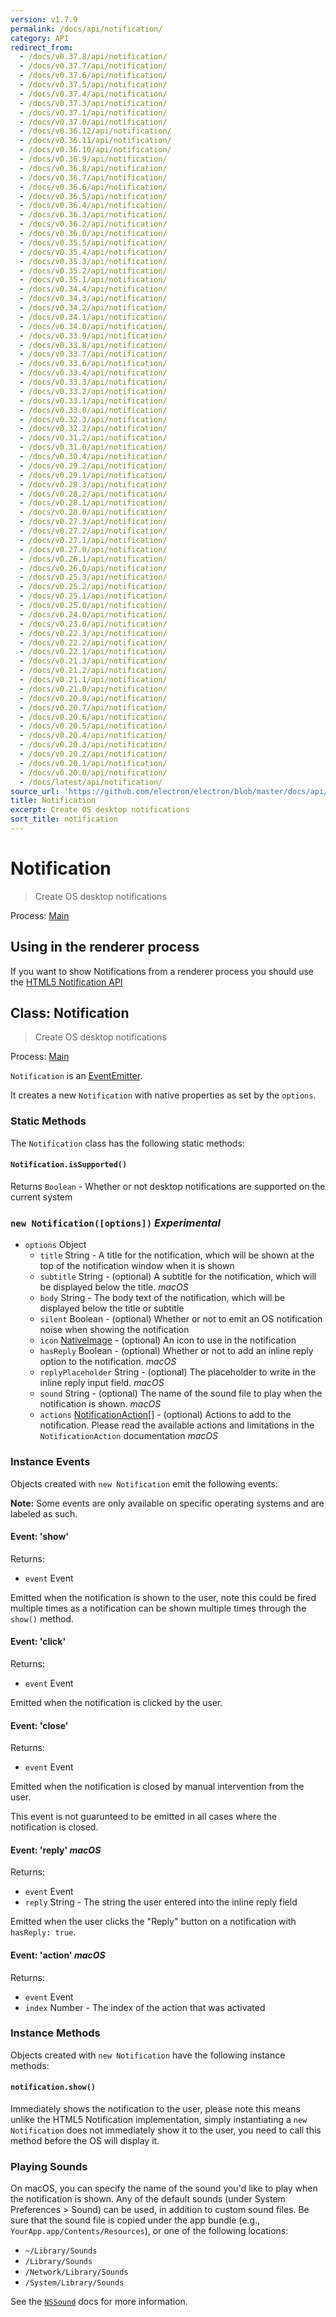 ```yaml
---
version: v1.7.9
permalink: /docs/api/notification/
category: API
redirect_from:
  - /docs/v0.37.8/api/notification/
  - /docs/v0.37.7/api/notification/
  - /docs/v0.37.6/api/notification/
  - /docs/v0.37.5/api/notification/
  - /docs/v0.37.4/api/notification/
  - /docs/v0.37.3/api/notification/
  - /docs/v0.37.1/api/notification/
  - /docs/v0.37.0/api/notification/
  - /docs/v0.36.12/api/notification/
  - /docs/v0.36.11/api/notification/
  - /docs/v0.36.10/api/notification/
  - /docs/v0.36.9/api/notification/
  - /docs/v0.36.8/api/notification/
  - /docs/v0.36.7/api/notification/
  - /docs/v0.36.6/api/notification/
  - /docs/v0.36.5/api/notification/
  - /docs/v0.36.4/api/notification/
  - /docs/v0.36.3/api/notification/
  - /docs/v0.36.2/api/notification/
  - /docs/v0.36.0/api/notification/
  - /docs/v0.35.5/api/notification/
  - /docs/v0.35.4/api/notification/
  - /docs/v0.35.3/api/notification/
  - /docs/v0.35.2/api/notification/
  - /docs/v0.35.1/api/notification/
  - /docs/v0.34.4/api/notification/
  - /docs/v0.34.3/api/notification/
  - /docs/v0.34.2/api/notification/
  - /docs/v0.34.1/api/notification/
  - /docs/v0.34.0/api/notification/
  - /docs/v0.33.9/api/notification/
  - /docs/v0.33.8/api/notification/
  - /docs/v0.33.7/api/notification/
  - /docs/v0.33.6/api/notification/
  - /docs/v0.33.4/api/notification/
  - /docs/v0.33.3/api/notification/
  - /docs/v0.33.2/api/notification/
  - /docs/v0.33.1/api/notification/
  - /docs/v0.33.0/api/notification/
  - /docs/v0.32.3/api/notification/
  - /docs/v0.32.2/api/notification/
  - /docs/v0.31.2/api/notification/
  - /docs/v0.31.0/api/notification/
  - /docs/v0.30.4/api/notification/
  - /docs/v0.29.2/api/notification/
  - /docs/v0.29.1/api/notification/
  - /docs/v0.28.3/api/notification/
  - /docs/v0.28.2/api/notification/
  - /docs/v0.28.1/api/notification/
  - /docs/v0.28.0/api/notification/
  - /docs/v0.27.3/api/notification/
  - /docs/v0.27.2/api/notification/
  - /docs/v0.27.1/api/notification/
  - /docs/v0.27.0/api/notification/
  - /docs/v0.26.1/api/notification/
  - /docs/v0.26.0/api/notification/
  - /docs/v0.25.3/api/notification/
  - /docs/v0.25.2/api/notification/
  - /docs/v0.25.1/api/notification/
  - /docs/v0.25.0/api/notification/
  - /docs/v0.24.0/api/notification/
  - /docs/v0.23.0/api/notification/
  - /docs/v0.22.3/api/notification/
  - /docs/v0.22.2/api/notification/
  - /docs/v0.22.1/api/notification/
  - /docs/v0.21.3/api/notification/
  - /docs/v0.21.2/api/notification/
  - /docs/v0.21.1/api/notification/
  - /docs/v0.21.0/api/notification/
  - /docs/v0.20.8/api/notification/
  - /docs/v0.20.7/api/notification/
  - /docs/v0.20.6/api/notification/
  - /docs/v0.20.5/api/notification/
  - /docs/v0.20.4/api/notification/
  - /docs/v0.20.3/api/notification/
  - /docs/v0.20.2/api/notification/
  - /docs/v0.20.1/api/notification/
  - /docs/v0.20.0/api/notification/
  - /docs/latest/api/notification/
source_url: 'https://github.com/electron/electron/blob/master/docs/api/notification.md'
title: Notification
excerpt: Create OS desktop notifications
sort_title: notification
---
```




<!--


                                      ::::
                                    :o+//+o:
                                    +o    oo-
                                    :o+//oo/+o/
                                      -::-   -oo:
                                               /s/
                      -::::::::-                :s/  :::--
                  :+oo+////////+:        -:/+oo/ :s:-///++oo+:
                /o+:                -/+oo+/:-     +o-      -:+o:
               /s:              -:+o+/:           -o+         :s/
              -s/            -/oo/:                /s-         +s-
              -s/         -/oo/-                   -s/         /s-
               oo       :+o/-                       oo         oo
               -s/    :oo/                          /s-       /s-
                :s/ :oo:              -::-          /s-      /s:
                  -+o/               /ssss/         :s:    -+o-
                 :o+--               /ssss/         :s:   :o+-
                :s/  +o:              -::-          /s-   --
               -s/    :+o/-                         /s-
               oo       -+o+-                       oo
              -s/         -/oo/-                   -s/
             -+soo+:         -/oo/:                /s-      /oooo+-
             o+   :s:           -:+o+/:-          -o+      /s:  -oo
             oo:--/s:       ::      -:+oo+/:-     -/-      /s/--:o+
              :+++/-        :s:          -:/+ooo++//////++oo//+o+:
                             /s:                --::::::--
                              /s/              /s-
                               :oo:          :oo:
                                 /oo/-    -/oo/
                                   -/+oooo+/-





                   _______  _______  _______  _______  __
                  |       ||       ||       ||       ||  |
                  |  _____||_     _||   _   ||    _  ||  |
                  | |_____   |   |  |  | |  ||   |_| ||  |
                  |_____  |  |   |  |  |_|  ||    ___||__|
                   _____| |  |   |  |       ||   |     __
                  |_______|  |___|  |_______||___|    |__|


    This file is generated automatically, so it should not be edited.

    To make changes, head over to the electron/electron repository:

    https://github.com/electron/electron/blob/master/docs/api/notification.md

    Thanks!

-->
# Notification

> Create OS desktop notifications

Process: [Main]({{site.baseurl}}/docs/glossary#main-process)

## Using in the renderer process

If you want to show Notifications from a renderer process you should use the [HTML5 Notification API]({{site.baseurl}}/docs/tutorial/notifications)

## Class: Notification

> Create OS desktop notifications

Process: [Main]({{site.baseurl}}/docs/glossary#main-process)

`Notification` is an [EventEmitter](http://nodejs.org/api/events.html#events_class_events_eventemitter).

It creates a new `Notification` with native properties as set by the `options`.

### Static Methods

The `Notification` class has the following static methods:

#### `Notification.isSupported()`

Returns `Boolean` - Whether or not desktop notifications are supported on the current system

### `new Notification([options])` _Experimental_

*   `options` Object
    *   `title` String - A title for the notification, which will be shown at the top of the notification window when it is shown
    *   `subtitle` String - (optional) A subtitle for the notification, which will be displayed below the title. _macOS_
    *   `body` String - The body text of the notification, which will be displayed below the title or subtitle
    *   `silent` Boolean - (optional) Whether or not to emit an OS notification noise when showing the notification
    *   `icon` [NativeImage]({{site.baseurl}}/docs/api/native-image) - (optional) An icon to use in the notification
    *   `hasReply` Boolean - (optional) Whether or not to add an inline reply option to the notification. _macOS_
    *   `replyPlaceholder` String - (optional) The placeholder to write in the inline reply input field. _macOS_
    *   `sound` String - (optional) The name of the sound file to play when the notification is shown. _macOS_
    *   `actions` [NotificationAction[]]({{site.baseurl}}/docs/api/structures/notification-action) - (optional) Actions to add to the notification. Please read the available actions and limitations in the `NotificationAction` documentation _macOS_

### Instance Events

Objects created with `new Notification` emit the following events:

**Note:** Some events are only available on specific operating systems and are labeled as such.

#### Event: 'show'

Returns:

*   `event` Event

Emitted when the notification is shown to the user, note this could be fired multiple times as a notification can be shown multiple times through the `show()` method.

#### Event: 'click'

Returns:

*   `event` Event

Emitted when the notification is clicked by the user.

#### Event: 'close'

Returns:

*   `event` Event

Emitted when the notification is closed by manual intervention from the user.

This event is not guarunteed to be emitted in all cases where the notification is closed.

#### Event: 'reply' _macOS_

Returns:

*   `event` Event
*   `reply` String - The string the user entered into the inline reply field

Emitted when the user clicks the "Reply" button on a notification with `hasReply: true`.

#### Event: 'action' _macOS_

Returns:

*   `event` Event
*   `index` Number - The index of the action that was activated

### Instance Methods

Objects created with `new Notification` have the following instance methods:

#### `notification.show()`

Immediately shows the notification to the user, please note this means unlike the HTML5 Notification implementation, simply instantiating a `new Notification` does not immediately show it to the user, you need to call this method before the OS will display it.

### Playing Sounds

On macOS, you can specify the name of the sound you'd like to play when the notification is shown. Any of the default sounds (under System Preferences > Sound) can be used, in addition to custom sound files. Be sure that the sound file is copied under the app bundle (e.g., `YourApp.app/Contents/Resources`), or one of the following locations:

*   `~/Library/Sounds`
*   `/Library/Sounds`
*   `/Network/Library/Sounds`
*   `/System/Library/Sounds`

See the [`NSSound`](https://developer.apple.com/documentation/appkit/nssound) docs for more information.
